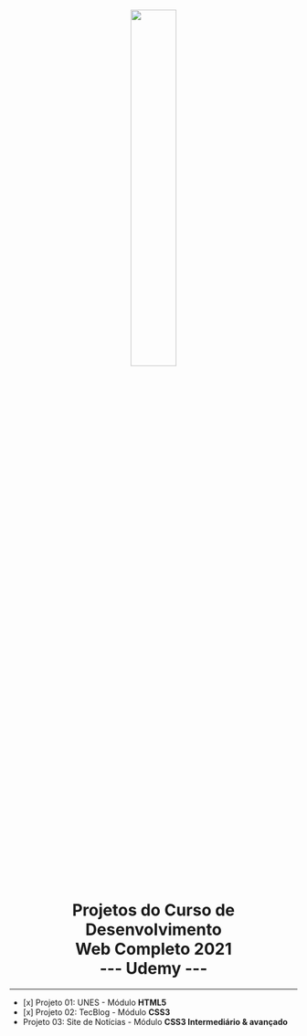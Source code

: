 <h1 align='center'>
    <img src='https://centrosoftware.com.br/wp-content/uploads/2020/10/543_378726_tech.hero_.jpg' width='40%'>
    <br>
    <b>Projetos do Curso de Desenvolvimento <br> Web Completo 2021</b>
    <br>
    <b>--- Udemy ---</b>
</h1>
<hr>

<ul>
    <li>[x] Projeto 01: UNES - Módulo <b>HTML5</b></li>
    <li>[x] Projeto 02: TecBlog - Módulo <b>CSS3</b></li>
    <li>Projeto 03: Site de Notícias - Módulo <b>CSS3 Intermediário & avançado</b></li>
</ul>